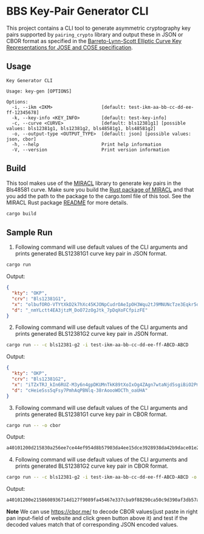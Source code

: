 # BBS Key-Pair Generator CLI

This project contains a CLI tool to generate asymmetric cryptography key pairs supported by `pairing_crypto` library and output these in JSON or CBOR format as specified in the [Barreto-Lynn-Scott Elliptic Curve Key Representations for JOSE and COSE specification](https://tplooker.github.io/draft-ietf-cose-bls-key-representations/draft-ietf-cose-bls-key-representations.html).

## Usage

```
Key Generator CLI

Usage: key-gen [OPTIONS]

Options:
  -i, --ikm <IKM>                  [default: test-ikm-aa-bb-cc-dd-ee-ff-12345678]
  -k, --key-info <KEY_INFO>        [default: test-key-info]
  -c, --curve <CURVE>              [default: bls12381g1] [possible values: bls12381g1, bls12381g2, bls48581g1, bls48581g2]
  -o, --output-type <OUTPUT_TYPE>  [default: json] [possible values: json, cbor]
  -h, --help                       Print help information
  -V, --version                    Print version information

```

## Build

This tool makes use of the [MIRACL](https://github.com/miracl/core) library to generate key pairs in the Bls48581 curve. Make sure you build the [Rust package of MIRACL](https://github.com/miracl/core/tree/master/rust) and that you add the path to the package to the cargo.toml file of this tool. See the MIRACL Rust package [README](https://github.com/miracl/core/blob/master/rust/readme.md) for more details.

```sh
cargo build
```

## Sample Run

1. Following command will use default values of the CLI arguments and prints generated BLS12381G1 curve key pair in JSON format.
```sh
cargo run
```
Output:
```json
{
  "kty": "OKP",
  "crv": "Bls12381G1",
  "x": "olbufORO-VTYtXkD2k7hXc45KJONpCudrOAeIpOH3Wqu2tJ9MNUNcTze3Eqkr5dp",
  "d": "_nmYLctt4EA3jtzM_DoO72zOgJtk_7pDqXoFCfpizFE"
}
```

2. Following command will use default values of the CLI arguments and prints generated BLS12381G2 curve key pair in JSON format.
```sh
cargo run -- -c bls12381-g2 -i test-ikm-aa-bb-cc-dd-ee-ff-ABCD-ABCD
```
Output:
```json
{
  "kty": "OKP",
  "crv": "Bls12381G2",
  "x": "iTZxTRJ_kIn6RUZ-M3y6n4gpDKUMnTkK89tXoIxOg4ZAgn7wtaNjd5sgiBiO2Pm-B3xZdNY1hroHLKa5kgwyErnnbOwYIJ2RvhCI-66SEfjOuFkVR3DtEgdduX-WP2n-",
  "d": "cHeieSss5qFsy7PmhAqPBNlq-38rAoooWOCTh_oaUHA"
}
```

3. Following command will use default values of the CLI arguments and prints generated BLS12381G1 curve key pair in CBOR format.
```sh
cargo run -- -o cbor
```
Output:
```sh
a40101200d215830a256ee7ce44ef954d8b57903da4ee15dce3928938da42b9dace01e229387dd6aaedad27d30d50d713cdedc4aa4af9769235820fe79982dcb6de040378edcccfc3a0eef6cce809b64ffba43a97a0509fa62cc51
```

4. Following command will use default values of the CLI arguments and prints generated BLS12381G2 curve key pair in CBOR format.
```sh
cargo run -- -c bls12381-g2 -i test-ikm-aa-bb-cc-dd-ee-ff-ABCD-ABCD -o cbor
```
Output:
```sh
a40101200e2158608936714d127f9089fa45467e337cba9f88290ca50c9d390af3db57a08c4e838640827ef0b5a363779b2088188ed8f9be077c5974d63586ba072ca6b9920c3212b9e76cec18209d91be1088fbae9211f8ceb859154770ed12075db97f963f69fe2358207077a2792b2ce6a16ccbb3e6840a8f04d96afb7f2b028a2858e09387fa1a5070
```

**Note** 
We can use https://cbor.me/ to decode CBOR values(just paste in right pan input-field of website and click green button above it) and test if the decoded values match that of corresponding JSON encoded values.
